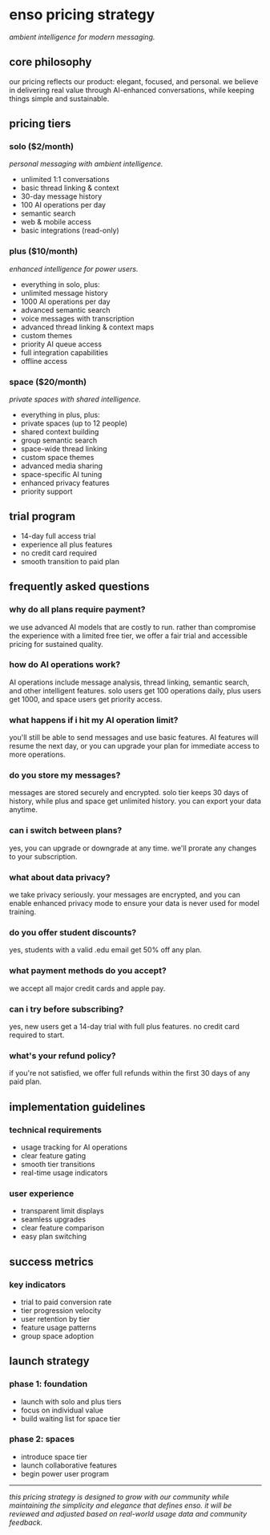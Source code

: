 # enso pricing strategy

*ambient intelligence for modern messaging.*

## core philosophy

our pricing reflects our product: elegant, focused, and personal. we believe in delivering real value through AI-enhanced conversations, while keeping things simple and sustainable.

## pricing tiers

### solo ($2/month)
*personal messaging with ambient intelligence.*

- unlimited 1:1 conversations
- basic thread linking & context
- 30-day message history
- 100 AI operations per day
- semantic search
- web & mobile access
- basic integrations (read-only)

### plus ($10/month)
*enhanced intelligence for power users.*

- everything in solo, plus:
- unlimited message history
- 1000 AI operations per day
- advanced semantic search
- voice messages with transcription
- advanced thread linking & context maps
- custom themes
- priority AI queue access
- full integration capabilities
- offline access

### space ($20/month)
*private spaces with shared intelligence.*

- everything in plus, plus:
- private spaces (up to 12 people)
- shared context building
- group semantic search
- space-wide thread linking
- custom space themes
- advanced media sharing
- space-specific AI tuning
- enhanced privacy features
- priority support

## trial program

- 14-day full access trial
- experience all plus features
- no credit card required
- smooth transition to paid plan

## frequently asked questions

### why do all plans require payment?
we use advanced AI models that are costly to run. rather than compromise the experience with a limited free tier, we offer a fair trial and accessible pricing for sustained quality.

### how do AI operations work?
AI operations include message analysis, thread linking, semantic search, and other intelligent features. solo users get 100 operations daily, plus users get 1000, and space users get priority access.

### what happens if i hit my AI operation limit?
you'll still be able to send messages and use basic features. AI features will resume the next day, or you can upgrade your plan for immediate access to more operations.

### do you store my messages?
messages are stored securely and encrypted. solo tier keeps 30 days of history, while plus and space get unlimited history. you can export your data anytime.

### can i switch between plans?
yes, you can upgrade or downgrade at any time. we'll prorate any changes to your subscription.

### what about data privacy?
we take privacy seriously. your messages are encrypted, and you can enable enhanced privacy mode to ensure your data is never used for model training.

### do you offer student discounts?
yes, students with a valid .edu email get 50% off any plan.

### what payment methods do you accept?
we accept all major credit cards and apple pay.

### can i try before subscribing?
yes, new users get a 14-day trial with full plus features. no credit card required to start.

### what's your refund policy?
if you're not satisfied, we offer full refunds within the first 30 days of any paid plan.

## implementation guidelines

### technical requirements
- usage tracking for AI operations
- clear feature gating
- smooth tier transitions
- real-time usage indicators

### user experience
- transparent limit displays
- seamless upgrades
- clear feature comparison
- easy plan switching

## success metrics

### key indicators
- trial to paid conversion rate
- tier progression velocity
- user retention by tier
- feature usage patterns
- group space adoption

## launch strategy

### phase 1: foundation
- launch with solo and plus tiers
- focus on individual value
- build waiting list for space tier

### phase 2: spaces
- introduce space tier
- launch collaborative features
- begin power user program

---

*this pricing strategy is designed to grow with our community while maintaining the simplicity and elegance that defines enso. it will be reviewed and adjusted based on real-world usage data and community feedback.* 